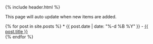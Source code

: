 {% include header.html %}

This page will auto update when new items are added. <!-- to "_posts" folder, I think that should be happening below now.-->

<ui>
  {% for post in site.posts %}
  * {{ post.date | date: "%-d %B %Y" }} - <a href="{{ site.url }}/GigaDB-author-guide{{ post.url }}">{{ post.title }}</a>
        <br>
  {% endfor %}
</ui>
